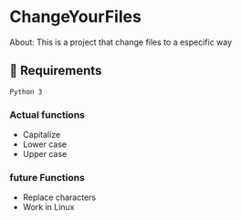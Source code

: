# ChangeYourFiles

About: This is a project that change files to a especific way

## 📁 Requirements
```
Python 3
```
### Actual functions
- Capitalize
- Lower case 
- Upper case 
### future Functions
- Replace characters
- Work in Linux



